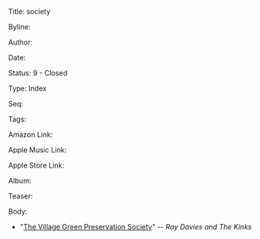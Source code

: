 Title:  society

Byline:

Author:

Date:

Status: 9 - Closed

Type:   Index

Seq:

Tags:

Amazon Link:

Apple Music Link:

Apple Store Link:

Album:

Teaser:

Body:


* "[The Village Green Preservation Society](the-village-green-preservation-society.html)"
-- *Ray Davies and The Kinks*

